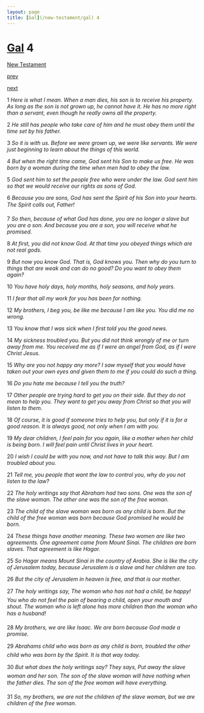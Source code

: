 ```yaml
---
layout: page
title: [Gal](/new-testament/gal) 4
---
```


# [Gal](/new-testament/gal) 4

[New Testament](/new-testament)


[prev](/new-testament/gal/gal-3.html)


[next](/new-testament/gal/gal-5.html)

1 _Here is what I mean. When a man dies, his son is to receive his property. As long as the son is not grown up, he cannot have it. He has no more right than a servant, even though he really owns all the property._

2 _He still has people who take care of him and he must obey them until the time set by his father._

3 _So it is with us. Before we were grown up, we were like servants. We were just beginning to learn about the things of this world._

4 _But when the right time came, God sent his Son to make us free. He was born by a woman during the time when men had to obey the law._

5 _God sent him to set the people free who were under the law. God sent him so that we would receive our rights as sons of God._

6 _Because you are sons, God has sent the Spirit of his Son into your hearts. The Spirit calls out, Father!_

7 _So then, because of what God has done, you are no longer a slave but you are a son. And because you are a son, you will receive what he promised._

8 _At first, you did not know God. At that time you obeyed things which are not real gods._

9 _But now you know God. That is, God knows you. Then why do you turn to things that are weak and can do no good? Do you want to obey them again?_

10 _You have holy days, holy months, holy seasons, and holy years._

11 _I fear that all my work for you has been for nothing._

12 _My brothers, I beg you, be like me because I am like you. You did me no wrong._

13 _You know that I was sick when I first told you the good news._

14 _My sickness troubled you. But you did not think wrongly of me or turn away from me.  You received me as if I were an angel from God, as if I were Christ Jesus._

15 _Why are you not happy any more? I saw myself that you would have taken out your own eyes and given them to me if you could do such a thing._

16 _Do you hate me because I tell you the truth?_

17 _Other people are trying hard to get you on their side. But they do not mean to help you.  They want to get you away from Christ so that you will listen to them._

18 _Of course, it is good if someone tries to help you, but only if it is for a good reason. It is always good, not only when I am with you._

19 _My dear children, I feel pain for you again, like a mother when her child is being born. I will feel pain until Christ lives in your heart._

20 _I wish I could be with you now, and not have to talk this way. But I am troubled about you._

21 _Tell me, you people that want the law to control you, why do you not listen to the law?_

22 _The holy writings say that Abraham had two sons. One was the son of the slave woman.  The other one was the son of the free woman._

23 _The child of the slave woman was born as any child is born. But the child of the free woman was born because God promised he would be born._

24 _These things have another meaning. These two women are like two agreements. One agreement came from Mount Sinai. The children are born slaves. That agreement is like Hagar._

25 _So Hagar means Mount Sinai in the country of Arabia. She is like the city of Jerusalem today, because Jerusalem is a slave and her children are too._

26 _But the city of Jerusalem in heaven is free, and that is our mother._

27 _The holy writings say, The woman who has not had a child, be happy! You who do not feel the pain of bearing a child, open your mouth and shout. The woman who is left alone has more children than the woman who has a husband!_

28 _My brothers, we are like Isaac. We are born because God made a promise._

29 _Abrahams child who was born as any child is born, troubled the other child who was born by the Spirit. It is that way today._

30 _But what does the holy writings say? They says, Put away the slave woman and her son.  The son of the slave woman will have nothing when the father dies. The son of the free woman will have everything._

31 _So, my brothers, we are not the children of the slave woman, but we are children of the free woman._

